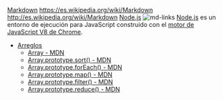 [Markdown](https://es.wikipedia.org/wiki/Markdown)
https://es.wikipedia.org/wiki/Markdown
http://es.wikipedia.org/wiki/Markdown
[Node.js](https://nodejs.org/)
![md-links](https://user-images.githubusercontent.com/110297/42118443-b7a5f1f0-7bc8-11e8-96ad-9cc5593715a6.jpg)
[Node.js](https://nodejs.org/es/) es un entorno de ejecución para JavaScript
construido con el [motor de JavaScript V8 de Chrome](https://developers.google.com/v8/).
* [Arreglos](https://curriculum.laboratoria.la)
  * [Array - MDN](https://developer.mozilla.org)
  * [Array.prototype.sort() - MDN](https://developer.mozilla.org)
  * [Array.prototype.forEach() - MDN](https://developer.mozilla.org)
  * [Array.prototype.map() - MDN](https://developer.mozilla.org)
  * [Array.prototype.filter() - MDN](https://developer.mozilla.org)
  * [Array.prototype.reduce() - MDN](https://developer.mozilla.org)


